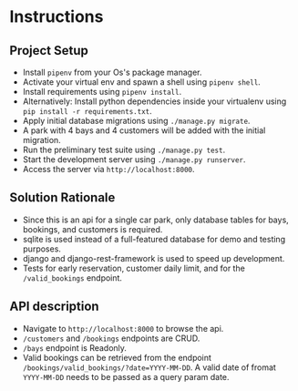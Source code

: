# Instructions

## Project Setup
- Install `pipenv` from your Os's package manager.
- Activate your virtual env and spawn a shell using `pipenv shell`.
- Install requirements using `pipenv install`.
- Alternatively: Install python dependencies inside your virtualenv using `pip install -r requirements.txt`.
- Apply initial database migrations using `./manage.py migrate`.
- A park with 4 bays and 4 customers will be added with the initial migration. 
- Run the preliminary test suite using `./manage.py test`.
- Start the development server using `./manage.py runserver`.
- Access the server via `http://localhost:8000`.

## Solution Rationale
- Since this is an api for a single car park, only database tables for bays, bookings, and customers is required.
- sqlite is used instead of a full-featured database for demo and testing purposes.
- django and django-rest-framework is used to speed up development.
- Tests for early reservation, customer daily limit, and for the `/valid_bookings` endpoint.

## API description
- Navigate to `http://localhost:8000` to browse the api.
- `/customers` and `/bookings` endpoints are CRUD.
- `/bays` endpoint is Readonly.
- Valid bookings can be retrieved from the endpoint `/bookings/valid_bookings/?date=YYYY-MM-DD`. A valid date of fromat `YYYY-MM-DD` needs to be passed as a query param date.

